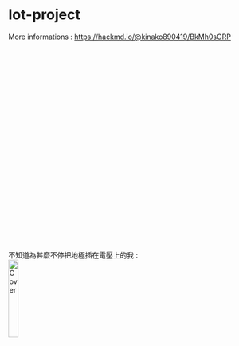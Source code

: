 # Iot-project

More informations : https://hackmd.io/@kinako890419/BkMh0sGRP  
  
<br /><br /><br /><br /><br /><br /><br /><br /><br /><br /><br /><br /><br /><br /><br /><br /><br /><br /><br /><br /><br /><br /><br />

不知道為甚麼不停把地極插在電壓上的我 :<br /><img src="https://imgur.com/pUCrkRX.png" alt="Cover" width="20%"/>

